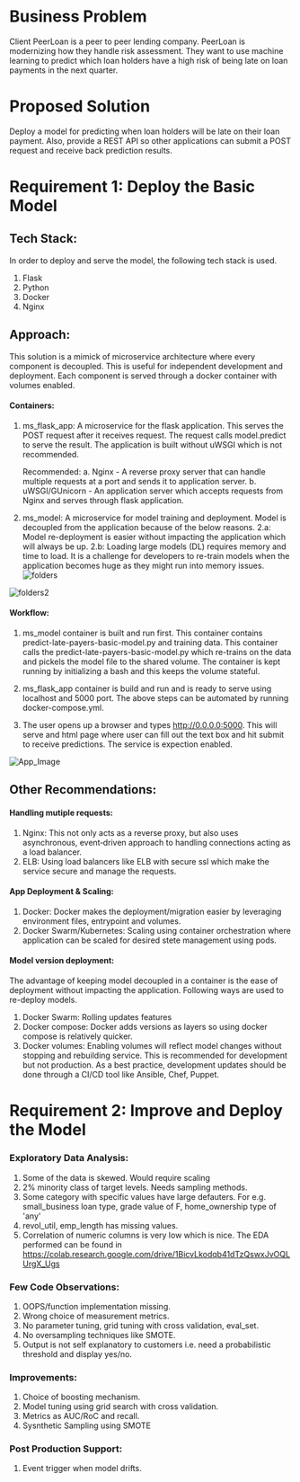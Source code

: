# Business Problem
Client PeerLoan is a peer to peer lending company. PeerLoan is modernizing how they handle risk assessment. They want to use machine learning to predict which loan holders have a high risk of being late on loan payments in the next quarter.

# Proposed Solution
Deploy a model for predicting when loan holders will be late on their loan payment. Also, provide a REST API so other applications can submit a POST request and receive back prediction results.

# Requirement 1: Deploy the Basic Model

## Tech Stack:
In order to deploy and serve the model, the following tech stack is used.
1. Flask
2. Python
3. Docker
4. Nginx

## Approach:
This solution is a mimick of microservice architecture where every component is decoupled. This is useful for independent development and deployment. Each component is served through a docker container with volumes enabled.

#### Containers:
1. ms_flask_app: A microservice for the flask application. This serves the POST request after it receives request. The request calls model.predict to serve the result. The application is built without uWSGI which is not recommended. 
    
    Recommended:
        a. Nginx - A reverse proxy server that can handle multiple requests at a port and sends it to application server.
        b. uWSGI/GUnicorn - An application server which accepts requests from Nginx and serves through flask application.

2. ms_model: A microservice for model training and deployment. Model is decoupled from the application because of the below reasons.
    2.a: Model re-deployment is easier without impacting the application which will always be up.
    2.b: Loading large models (DL) requires memory and time to load. It is a challenge for developers to re-train models when the application becomes huge as they might run into memory issues.
![folders](https://user-images.githubusercontent.com/22176868/68600935-f9aa0300-0468-11ea-994e-b62eec312733.png)

![folders2](https://user-images.githubusercontent.com/22176868/68601523-1c88e700-046a-11ea-816b-4a7490e3d838.png)
    

#### Workflow:
1. ms_model container is built and run first. This container contains predict-late-payers-basic-model.py and training data. This container calls the predict-late-payers-basic-model.py which re-trains on the data and pickels the model file to the shared volume. The container is kept running by initializing a bash and this keeps the volume stateful.

2. ms_flask_app container is build and run and is ready to serve using localhost and 5000 port.
The above steps can be automated by running docker-compose.yml.

3. The user opens up a browser and types http://0.0.0.0:5000. This will serve and html page where user can fill out the text box and hit submit to receive predictions. The service is expection enabled.

![App_Image](https://user-images.githubusercontent.com/22176868/68561637-02b8b700-040c-11ea-9275-f6569bf97963.png)
 
## Other Recommendations:
#### Handling mutiple requests:
1. Nginx: This not only acts as a reverse proxy, but also uses asynchronous, event‑driven approach to handling connections acting as a load balancer.
2. ELB: Using load balancers like ELB with secure ssl which make the service secure and manage the requests.

#### App Deployment & Scaling:
1. Docker: Docker makes the deployment/migration easier by leveraging environment files, entrypoint and volumes.
2. Docker Swarm/Kubernetes: Scaling using container orchestration where application can be scaled for desired stete management using pods. 

#### Model version deployment:
The advantage of keeping model decoupled in a container is the ease of deployment without impacting the application. Following ways are used to re-deploy models.
1. Docker Swarm: Rolling updates features
2. Docker compose: Docker adds versions as layers so using docker compose is relatively quicker.
3. Docker volumes: Enabling volumes will reflect model changes without stopping and rebuilding service. This is recommended for development but not production.
As a best practice, development updates should be done through a CI/CD tool like Ansible, Chef, Puppet.


# Requirement 2: Improve and Deploy the Model
### Exploratory Data Analysis:
1. Some of the data is skewed. Would require scaling
2. 2% minority class of target levels. Needs sampling methods.
3. Some category with specific values have large defauters. For e.g. small_business loan type, grade value of F, home_ownership type of 'any'
4. revol_util, emp_length has missing values.
5. Correlation of numeric columns is very low which is nice.
The EDA performed can be found in https://colab.research.google.com/drive/1BicvLkodqb41dTzQswxJvOQLUrgX_Ugs

### Few Code Observations:
1. OOPS/function implementation missing.
2. Wrong choice of measurement metrics.
3. No parameter tuning, grid tuning with cross validation, eval_set.
4. No oversampling techniques like SMOTE.
5. Output is not self explanatory to customers i.e. need a probabilistic threshold and display yes/no.

### Improvements:
1. Choice of boosting mechanism.
2. Model tuning using grid search with cross validation.
3. Metrics as AUC/RoC and recall.
4. Sysnthetic Sampling using SMOTE

### Post Production Support:
1. Event trigger when model drifts.
